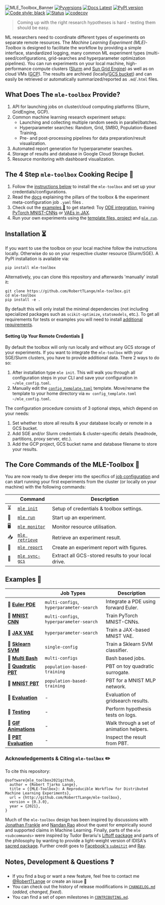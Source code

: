 ![MLE_Toolbox_Banner](https://roberttlange.github.io/mle-toolbox/thumbnails/mle_thumbnail.png)
[![Pyversions](https://img.shields.io/pypi/pyversions/mle-toolbox.svg?style=flat-square)](https://pypi.python.org/pypi/mle-toolbox)
[![Docs Latest](https://img.shields.io/badge/docs-dev-blue.svg)](https://roberttlange.github.io/mle-toolbox/)
[![PyPI version](https://badge.fury.io/py/mle-toolbox.svg)](https://badge.fury.io/py/mle-toolbox)
[![Code style: black](https://img.shields.io/badge/code%20style-black-000000.svg)](https://github.com/psf/black)
[![Status](https://github.com/RobertTLange/mle-toolbox/workflows/Python%20tests/badge.svg)](https://github.com/RobertTLange/mle-toolbox/actions?query=workflow%3A"Python+tests")
[![codecov](https://codecov.io/gh/RobertTLange/mle-toolbox/branch/main/graph/badge.svg?token=0B56UIWGX3)](https://codecov.io/gh/RobertTLange/mle-toolbox)

> Coming up with the right research hypotheses is hard - testing them should be easy.

ML researchers need to coordinate different types of experiments on separate remote resources. The *Machine Learning Experiment (MLE)-Toolbox* is designed to facilitate the workflow by providing a simple interface, standardized logging, many common ML experiment types (multi-seed/configurations, grid-searches and hyperparameter optimization pipelines). You can run experiments on your local machine, high-performance compute clusters ([Slurm](https://slurm.schedmd.com/overview.html) and [Sun Grid Engine](http://bioinformatics.mdc-berlin.de/intro2UnixandSGE/sun_grid_engine_for_beginners/README.html)) as well as on cloud VMs ([GCP](https://cloud.google.com/gcp/)). The results are archived (locally/[GCS bucket](https://cloud.google.com/products/storage/)) and can easily be retrieved or automatically summarized/reported as `.md`/`.html` files.

## What Does The `mle-toolbox` Provide?

1. API for launching jobs on cluster/cloud computing platforms (Slurm, GridEngine, GCP).
2. Common machine learning research experiment setups:
    - Launching and collecting multiple random seeds in parallel/batches.
    - Hyperparameter searches: Random, Grid, SMBO, Population-Based Training.
    - Pre- and post-processing pipelines for data preparation/result visualization.
3. Automated report generation for hyperparameter searches.
4. Storage of results and database in Google Cloud Storage Bucket.
5. Resource monitoring with dashboard visualization.


## The 4 Step `mle-toolbox` Cooking Recipe 🍲

1. Follow the [instructions below](https://github.com/RobertTLange/mle-toolbox#installation-) to install the `mle-toolbox` and set up your credentials/configurations.
2. Read the [docs](https://roberttlange.github.io/mle-toolbox) explaining the pillars of the toolbox & the experiment meta-configuration job `.yaml` files .
3. Check out the [examples 📄](https://github.com/RobertTLange/mle-toolbox#examples-school_satchel) to get started: Toy [ODE integration](https://github.com/RobertTLange/mle-toolbox/tree/main/examples/numpy_pde), training [PyTorch MNIST-CNNs](https://github.com/RobertTLange/mle-toolbox/tree/main/examples/torch_mnist) or [VAEs in JAX](https://github.com/RobertTLange/mle-toolbox/tree/main/examples/jax_vae).
4. Run your own experiments using the [template files, project](https://github.com/RobertTLange/mle-project-template) and [`mle run`](https://roberttlange.github.io/mle-toolbox/core_api/mle_run/).


## Installation ⏳

If you want to use the toolbox on your local machine follow the instructions locally. Otherwise do so on your respective cluster resource (Slurm/SGE). A PyPI installation is available via:

```
pip install mle-toolbox
```

Alternatively, you can clone this repository and afterwards 'manually' install it:

```
git clone https://github.com/RobertTLange/mle-toolbox.git
cd mle-toolbox
pip install -e .
```

By default this will only install the minimal dependencies (not including specialized packages such as `scikit-optimize`, `statsmodels`, etc.). To get all requirements for tests or examples you will need to install [additional requirements](requirements/).


#### Setting Up Your Remote Credentials 🙈

By default the toolbox will only run locally and without any GCS storage of your experiments. If you want to integrate the `mle-toolbox` with your SGE/Slurm clusters, you have to provide additional data. There 2 ways to do so:

1. After installation type `mle init`. This will walk you through all configuration steps in your CLI and save your configuration in `~/mle_config.toml`.
2. Manually edit the [`config_template.toml`](config_template.toml) template. Move/rename the template to your home directory via `mv config_template.toml ~/mle_config.toml`.

The configuration procedure consists of 3 optional steps, which depend on your needs:

1. Set whether to store all results & your database locally or remote in a GCS bucket.
2. Add SGE and/or Slurm credentials & cluster-specific details (headnode, partitions, proxy server, etc.).
3. Add the GCP project, GCS bucket name and database filename to store your results.


## The Core Commands of the MLE-Toolbox 🌱

You are now ready to dive deeper into the specifics of [job configuration](https://roberttlange.github.io/mle-toolbox) and can start running your first experiments from the cluster (or locally on your machine) with the following commands:

|   | Command              |        Description                                                        |
|-----------| -------------------------- | -------------------------------------------------------------- |
|⏳| [`mle init`](https://roberttlange.github.io/mle-toolbox/core_api/mle_init/)       | Setup of credentials & toolbox settings.              |
|🚀| [`mle run`](https://roberttlange.github.io/mle-toolbox/core_api/mle_run/)       | Start up an experiment.              |
|🖥️| [`mle monitor`](https://roberttlange.github.io/mle-toolbox/core_api/mle_monitor/)       | Monitor resource utilisation.              |
|📥	| [`mle retrieve`](https://roberttlange.github.io/mle-toolbox/core_api/mle_retrieve/)       | Retrieve an experiment result.              |
|💌| [`mle report`](https://roberttlange.github.io/mle-toolbox/core_api/mle_report/)       | Create an experiment report with figures.              |
|🔄| [`mle sync-gcs`](https://roberttlange.github.io/mle-toolbox/core_api/mle_sync_gcs/)       | Extract all GCS-stored results to your local drive.              |


## Examples 🎒

|              | Job Types|        Description                                                        |
| -------------------------- |-------------- | -------------------------------------------------------------- |
| 📄 **[Euler PDE](https://github.com/RobertTLange/mle-toolbox/tree/main/examples/numpy_pde)** |  `multi-configs`, `hyperparameter-search`     | Integrate a PDE using forward Euler.              |
| 📄 **[MNIST CNN](https://github.com/RobertTLange/mle-toolbox/tree/main/examples/mnist)**      | `multi-configs`, `hyperparameter-search`     |Train PyTorch MNIST-CNNs.                             |
| 📄 **[JAX VAE](https://github.com/RobertTLange/mle-toolbox/tree/main/examples/jax_vae)**       | `hyperparameter-search`     | Train a JAX-based MNIST VAE. |
| 📄 **[Sklearn SVM](https://github.com/RobertTLange/mle-toolbox/tree/main/examples/sklearn_svm)** | `single-config`     | Train a Sklearn SVM classifier.            |
|  📄 **[Multi Bash](https://github.com/RobertTLange/mle-toolbox/tree/main/examples/bash_configs)**      | `multi-configs`     | Bash based jobs.                        |
| 📄 **[Quadratic PBT](https://github.com/RobertTLange/mle-toolbox/tree/main/examples/pbt_quadratic)**            | `population-based-training`    | PBT on toy quadratic surrogate.                          |
| 📄 **[MNIST PBT](https://github.com/RobertTLange/mle-toolbox/tree/main/examples/pbt_mnist)**            | `population-based-training`     | PBT for a MNIST MLP network.                          |
| 📓 **[Evaluation](https://github.com/RobertTLange/mle-toolbox/tree/main/notebooks/evaluate_results.ipynb)**          | -     | Evaluation of gridsearch results. |
| 📓 **[Testing](https://github.com/RobertTLange/mle-toolbox/tree/main/notebooks/hypothesis_testing.ipynb)**     | -     | Perform hypothesis tests on logs.        |
| 📓 **[GIF Animations](https://github.com/RobertTLange/mle-toolbox/tree/main/notebooks/animate_results.ipynb)** | -     | Walk through a set of animation helpers.      |
|📓 **[PBT Evaluation](https://github.com/RobertTLange/mle-toolbox/tree/main/notebooks/inspect_pbt.ipynb)** | -     | Inspect the result from PBT.                                   |

### Acknowledgements & Citing `mle-toolbox` ✏️

To cite this repository:

```
@software{mle_toolbox2021github,
  author = {Robert Tjarko Lange},
  title = {{MLE-Toolbox}: A Reproducible Workflow for Distributed Machine Learning Experiments},
  url = {http://github.com/RobertTLange/mle-toolbox},
  version = {0.3.0},
  year = {2021},
}
```

Much of the `mle-toolbox` design has been inspired by discussions with [Jonathan Frankle](http://www.jfrankle.com/) and [Nandan Rao](https://twitter.com/nandanrao) about the quest for empirically sound and supported claims in Machine Learning. Finally, parts of the `mle <subcommands>` were inspired by Tudor Berariu's [Liftoff package](https://github.com/tudor-berariu/liftoff) and parts of the philosophy by wanting to provide a light-weight version of IDISA's [sacred package](https://github.com/IDSIA/sacred). Further credit goes to [Facebook's `submitit`](https://github.com/facebookincubator/submitit) and [Ray](https://github.com/ray-project/ray).

## Notes, Development & Questions ❓

- If you find a bug or want a new feature, feel free to contact me [@RobertTLange](https://twitter.com/RobertTLange) or create an issue 🤗
- You can check out the history of release modifications in [`CHANGELOG.md`](https://github.com/RobertTLange/mle-toolbox/blob/main/CHANGELOG.md) (*added, changed, fixed*).
- You can find a set of open milestones in [`CONTRIBUTING.md`](https://github.com/RobertTLange/mle-toolbox/blob/main/CONTRIBUTING.md).
